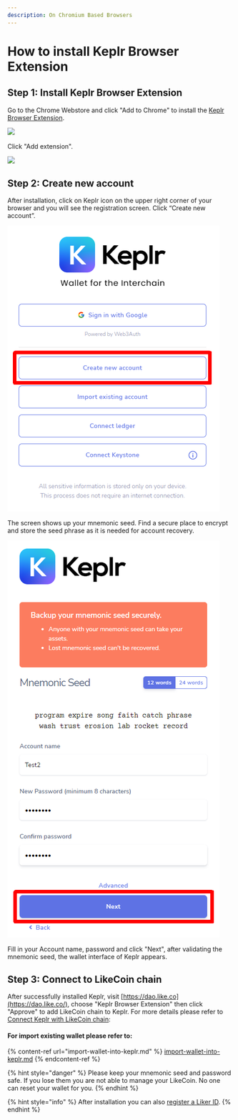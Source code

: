 ```yaml
---
description: On Chromium Based Browsers
---
```


# How to install Keplr Browser Extension

## Step 1: Install Keplr Browser Extension

Go to the Chrome Webstore and click "Add to Chrome" to install the [Keplr Browser Extension](https://chrome.google.com/webstore/detail/keplr/dmkamcknogkgcdfhhbddcghachkejeap).

![](../../../.gitbook/assets/keplr01-en.png)

Click "Add extension".

![](../../../.gitbook/assets/keplr02-en.png)

## Step 2: Create new account

After installation, click on Keplr icon on the upper right corner of your browser and you will see the registration screen. Click “Create new account”.

![](../../../.gitbook/assets/keplr03.png)

The screen shows up your mnemonic seed. Find a secure place to encrypt and store the seed phrase as it is needed for account recovery.&#x20;

![](../../../.gitbook/assets/keplr04.png)

Fill in your Account name, password and click "Next", after validating the mnemonic seed, the wallet interface of Keplr appears.

## Step 3: Connect to LikeCoin chain

After successfully installed Keplr, visit [https://dao.like.co](https://dao.like.co/), choose "Keplr Browser Extension" then click "Approve" to add LikeCoin chain to Keplr. For more details please refer to [Connect Keplr with LikeCoin chain](dao.like.co.md#connect-keplr-with-likecoin-chain):

#### For import existing wallet please refer to:

{% content-ref url="import-wallet-into-keplr.md" %}
[import-wallet-into-keplr.md](import-wallet-into-keplr.md)
{% endcontent-ref %}

{% hint style="danger" %}
Please keep your mnemonic seed and password safe. If you lose them you are not able to manage your LikeCoin. No one can reset your wallet for you.
{% endhint %}

{% hint style="info" %}
After installation you can also [register a Liker ID](../../../user-guide/liker-id/register-with-keplr.md).
{% endhint %}
